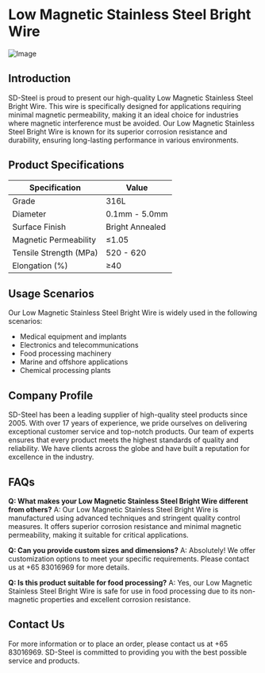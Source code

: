 # Low Magnetic Stainless Steel Bright Wire

![Image](https://github.com/user-attachments/assets/2567258e-e124-4816-932d-1809bd27ef0b)

## Introduction

SD-Steel is proud to present our high-quality Low Magnetic Stainless Steel Bright Wire. This wire is specifically designed for applications requiring minimal magnetic permeability, making it an ideal choice for industries where magnetic interference must be avoided. Our Low Magnetic Stainless Steel Bright Wire is known for its superior corrosion resistance and durability, ensuring long-lasting performance in various environments.

## Product Specifications

| Specification | Value |
|---------------|-------|
| Grade         | 316L  |
| Diameter      | 0.1mm - 5.0mm |
| Surface Finish | Bright Annealed |
| Magnetic Permeability | ≤1.05 |
| Tensile Strength (MPa) | 520 - 620 |
| Elongation (%) | ≥40 |

## Usage Scenarios

Our Low Magnetic Stainless Steel Bright Wire is widely used in the following scenarios:

- Medical equipment and implants
- Electronics and telecommunications
- Food processing machinery
- Marine and offshore applications
- Chemical processing plants

## Company Profile

SD-Steel has been a leading supplier of high-quality steel products since 2005. With over 17 years of experience, we pride ourselves on delivering exceptional customer service and top-notch products. Our team of experts ensures that every product meets the highest standards of quality and reliability. We have clients across the globe and have built a reputation for excellence in the industry.

## FAQs

**Q: What makes your Low Magnetic Stainless Steel Bright Wire different from others?**
A: Our Low Magnetic Stainless Steel Bright Wire is manufactured using advanced techniques and stringent quality control measures. It offers superior corrosion resistance and minimal magnetic permeability, making it suitable for critical applications.

**Q: Can you provide custom sizes and dimensions?**
A: Absolutely! We offer customization options to meet your specific requirements. Please contact us at +65 83016969 for more details.

**Q: Is this product suitable for food processing?**
A: Yes, our Low Magnetic Stainless Steel Bright Wire is safe for use in food processing due to its non-magnetic properties and excellent corrosion resistance.

## Contact Us

For more information or to place an order, please contact us at +65 83016969. SD-Steel is committed to providing you with the best possible service and products.